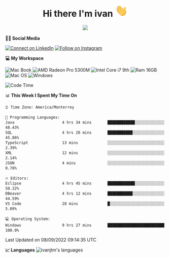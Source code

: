 <h1 align="center">Hi there I'm ivan <img src="https://raw.githubusercontent.com/ABSphreak/ABSphreak/master/gifs/Hi.gif" width="40px" /></h1>
<div align="center">
<img src="http://github-readme-streak-stats.herokuapp.com?user=ivanjtm&hide_border=true&background=00000000&border=FFFFFF00&sideNums=A8A8A8&sideLabels=A8A8A8&currStreakNum=FFC93C&dates=A8A8A8)](https://git.io/streak-stats"/>
</div>

**👦🏻 Social Media**

[![Connect on LinkedIn](https://img.shields.io/badge/LinkedIn-%230077B5.svg?&style=flat-square&logo=linkedin&logoColor=white)](https://www.linkedin.com/in/ivanjtm)
[![Follow on Instagram](https://img.shields.io/badge/Instagram-E4405F?style=flat-square&logo=instagram&logoColor=white)](https://www.instagram.com/ivanjtm)

**💻 My Workspace**

![Mac Book](https://img.shields.io/badge/Apple-MacBook_Pro_2019-999999?style=flat-square&logo=apple&logoColor=white)
![AMD Radeon Pro 5300M](https://img.shields.io/badge/AMD-Radeon_Pro_5300M-ED1C24?style=flat-square&logo=amd&logoColor=white)
![Intel Core i7 9th](https://img.shields.io/badge/Intel-Core_i7_9th-0071C5?style=flat-square&logo=intel&logoColor=white)
![Ram 16GB](https://img.shields.io/badge/RAM-16GB-230071C5?style=flat-square&logoColor=white)
![Mac OS](https://img.shields.io/badge/Mac%20OS-000000?style=flat-square&logo=apple&logoColor=white)
![Windows](https://img.shields.io/badge/Windows-0078D6?style=flat-square&logo=windows&logoColor=white)


<!--START_SECTION:waka-->
![Code Time](http://img.shields.io/badge/Code%20Time-699%20hrs%2042%20mins-blue)

📊 **This Week I Spent My Time On** 

```text
⌚︎ Time Zone: America/Monterrey

💬 Programming Languages: 
Java                     4 hrs 34 mins       ████████████░░░░░░░░░░░░░   48.43% 
SQL                      4 hrs 20 mins       ███████████░░░░░░░░░░░░░░   45.86% 
TypeScript               13 mins             ░░░░░░░░░░░░░░░░░░░░░░░░░   2.39% 
XML                      12 mins             ░░░░░░░░░░░░░░░░░░░░░░░░░   2.14% 
JSON                     4 mins              ░░░░░░░░░░░░░░░░░░░░░░░░░   0.78%

🔥 Editors: 
Eclipse                  4 hrs 45 mins       ████████████░░░░░░░░░░░░░   50.32% 
DBeaver                  4 hrs 12 mins       ███████████░░░░░░░░░░░░░░   44.59% 
VS Code                  28 mins             █░░░░░░░░░░░░░░░░░░░░░░░░   5.09%

💻 Operating System: 
Windows                  9 hrs 27 mins       █████████████████████████   100.0%

```


 Last Updated on 08/09/2022 09:14:35 UTC
<!--END_SECTION:waka-->
**📈 Languages**
 ![ivanjtm's languages](https://wakatime.com/share/@ivanjtm/a32f83c6-d0c9-49a4-a5ae-d0440b950377.svg)
